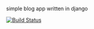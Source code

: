 simple blog app written in django 


[![Build Status](https://travis-ci.org/angela80/django_blog.svg?branch=master)](https://travis-ci.org/angela80/django_blog)